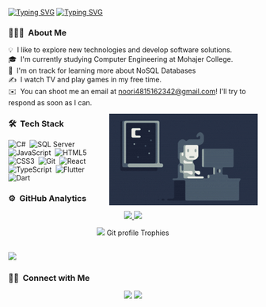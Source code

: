 
<!--
**ali481516/ali481516** is a ✨ _special_ ✨ repository because its `README.md` (this file) appears on your GitHub profile.

Here are some ideas to get you started:

- 🔭 I’m currently working on ...
- 🌱 I’m currently learning ...
- 👯 I’m looking to collaborate on ...
- 🤔 I’m looking for help with ...
- 💬 Ask me about ...
- 📫 How to reach me: ...
- 😄 Pronouns: ...
- ⚡ Fun fact: ...
-->
<!-- ## 👋 &nbsp;Hey there! I'm Ali Nouri -->

<a href="https://git.io/typing-svg"><img src="https://readme-typing-svg.herokuapp.com?font=Fira+Code&weight=600&size=30&duration=3000&pause=5000&color=851c73&center=true&vCenter=true&width=1000&lines=Hey+there%2C+I'm+Ali+Nouri" alt="Typing SVG" /></a>
<a href="https://git.io/typing-svg"><img src="https://readme-typing-svg.herokuapp.com?font=Fira+Code&weight=400&size=25&duration=3000&pause=5000&color=32A8BBFF&center=true&vCenter=true&width=1000&lines=A+passionate+developer+from+Iran" alt="Typing SVG" /></a>

### 👨🏻‍💻 &nbsp;About Me

💡 &nbsp;I like to explore new technologies and develop software solutions.\
🎓 &nbsp;I'm currently studying Computer Engineering at Mohajer College.\
🌱 &nbsp;I'm on track for learning more about NoSQL Databases\
✍️ &nbsp;I watch TV and play games in my free time.\
✉️ &nbsp;You can shoot me an email at noori4815162342@gmail.com! I'll try to respond as soon as I can.


<img alt="Night Coding" src="https://raw.githubusercontent.com/AVS1508/AVS1508/master/assets/Night-Coding.gif" align="right"/>

### 🛠 &nbsp;Tech Stack

![C#](https://img.shields.io/badge/c%23-239120?style=for-the-badge&logo=unity&logoColor=white)&nbsp;
![SQL Server](https://img.shields.io/badge/sql_server-%23323330.svg?style=for-the-badge)&nbsp;
![JavaScript](https://img.shields.io/badge/javascript-%23323330.svg?style=for-the-badge&logo=javascript&logoColor=%23F7DF1E)&nbsp;
![HTML5](https://img.shields.io/badge/html5-%23E34F26.svg?style=for-the-badge&logo=html5&logoColor=white)&nbsp;
![CSS3](https://img.shields.io/badge/css3-%231572B6.svg?style=for-the-badge&logo=css&logoColor=white)&nbsp;
![Git](https://img.shields.io/badge/git-%23F05033.svg?style=for-the-badge&logo=git&logoColor=white)&nbsp;
![React](https://img.shields.io/badge/react-%234285F4.svg?style=for-the-badge&logo=react&logoColor=white)&nbsp;
![TypeScript](https://img.shields.io/badge/typescript-%23EEEEEE.svg?style=for-the-badge&logo=typescript&logoColor=%233178C6)&nbsp;
![Flutter](https://img.shields.io/badge/flutter-%2302569B.svg?style=for-the-badge&logo=flutter&logoColor=white)&nbsp;
![Dart](https://img.shields.io/badge/dart-%230175C2.svg?style=for-the-badge&logo=dart&logoColor=%23EEEEEE)&nbsp;

### ⚙️ &nbsp;GitHub Analytics

<p align="center">
  <a href="https://github.com/ali481516">
    <img height="180em" src="https://github-readme-stats-eight-theta.vercel.app/api?username=ali481516&show_icons=true&theme=algolia&include_all_commits=true&count_private=true"/>
  </a>
  <a href="https://github.com/ali481516">
    <img height="180em" src="https://github-readme-stats-eight-theta.vercel.app/api/top-langs/?username=ali481516&layout=compact&langs_count=8&theme=algolia"/>
  </a>
</p>

<p align="center"><img src="https://media.giphy.com/media/QaMcXSekUWx7aogAUr/giphy.gif" width="30" />&nbsp;Git profile Trophies</p><br>
<img src="https://github-profile-trophy.vercel.app/?username=ali481516&theme=juicyfresh&no-bg=true" />

### 🤝🏻 &nbsp;Connect with Me

<p align="center">
<a href="https://www.linkedin.com/in/ali-nouri-b442a0254/"><img src="https://img.shields.io/badge/Linkedin-0077B5?style=flat&logo=Linkedin&logoColor=white"/></a>
<a href="mailto:noori4815162342@gmail.com"><img src="https://img.shields.io/badge/-Ali%20Nouri-D14836?style=flat&logo=Gmail&logoColor=white"/></a>
</p>

